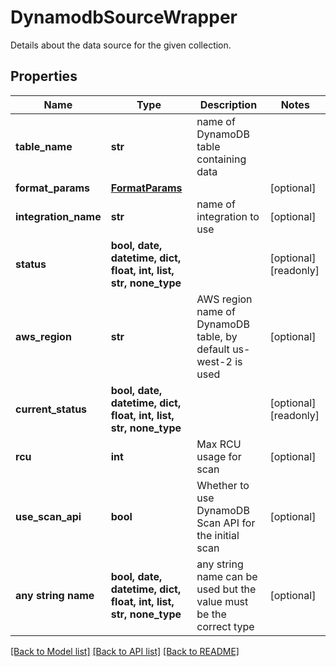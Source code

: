 # DynamodbSourceWrapper

Details about the data source for the given collection.

## Properties
Name | Type | Description | Notes
------------ | ------------- | ------------- | -------------
**table_name** | **str** | name of DynamoDB table containing data | 
**format_params** | [**FormatParams**](FormatParams.md) |  | [optional] 
**integration_name** | **str** | name of integration to use | [optional] 
**status** | **bool, date, datetime, dict, float, int, list, str, none_type** |  | [optional] [readonly] 
**aws_region** | **str** | AWS region name of DynamoDB table, by default us-west-2 is used | [optional] 
**current_status** | **bool, date, datetime, dict, float, int, list, str, none_type** |  | [optional] [readonly] 
**rcu** | **int** | Max RCU usage for scan | [optional] 
**use_scan_api** | **bool** | Whether to use DynamoDB Scan API for the initial scan | [optional] 
**any string name** | **bool, date, datetime, dict, float, int, list, str, none_type** | any string name can be used but the value must be the correct type | [optional]

[[Back to Model list]](../README.md#documentation-for-models) [[Back to API list]](../README.md#documentation-for-api-endpoints) [[Back to README]](../README.md)


